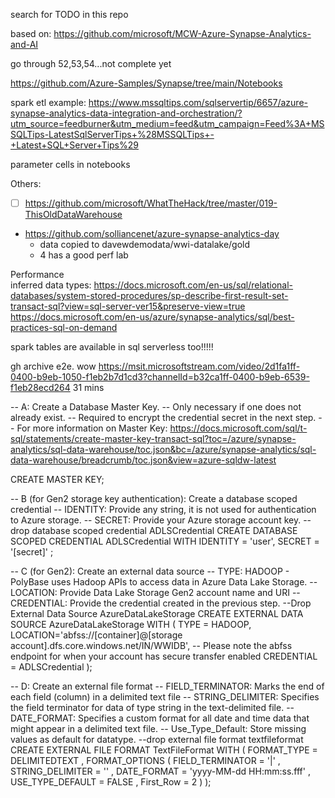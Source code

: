 search for TODO in this repo

based on:  https://github.com/microsoft/MCW-Azure-Synapse-Analytics-and-AI

go through 52,53,54...not complete yet


https://github.com/Azure-Samples/Synapse/tree/main/Notebooks

spark etl example:
    https://www.mssqltips.com/sqlservertip/6657/azure-synapse-analytics-data-integration-and-orchestration/?utm_source=feedburner&utm_medium=feed&utm_campaign=Feed%3A+MSSQLTips-LatestSqlServerTips+%28MSSQLTips+-+Latest+SQL+Server+Tips%29

parameter cells in notebooks

Others:

- [ ] https://github.com/microsoft/WhatTheHack/tree/master/019-ThisOldDataWarehouse

* https://github.com/solliancenet/azure-synapse-analytics-day
  * data copied to davewdemodata/wwi-datalake/gold
  * 4 has a good perf lab




Performance  
    inferred data types:  https://docs.microsoft.com/en-us/sql/relational-databases/system-stored-procedures/sp-describe-first-result-set-transact-sql?view=sql-server-ver15&preserve-view=true  
    https://docs.microsoft.com/en-us/azure/synapse-analytics/sql/best-practices-sql-on-demand



spark tables are available in sql serverless too!!!!!

gh archive e2e.  wow
    https://msit.microsoftstream.com/video/2d1fa1ff-0400-b9eb-1050-f1eb2b7d1cd3?channelId=b32ca1ff-0400-b9eb-6539-f1eb28ecd264
    31 mins



-- A: Create a Database Master Key.
-- Only necessary if one does not already exist.
-- Required to encrypt the credential secret in the next step.
-- For more information on Master Key: https://docs.microsoft.com/sql/t-sql/statements/create-master-key-transact-sql?toc=/azure/synapse-analytics/sql-data-warehouse/toc.json&bc=/azure/synapse-analytics/sql-data-warehouse/breadcrumb/toc.json&view=azure-sqldw-latest

CREATE MASTER KEY;

-- B (for Gen2 storage key authentication): Create a database scoped credential
-- IDENTITY: Provide any string, it is not used for authentication to Azure storage.
-- SECRET: Provide your Azure storage account key.
--drop database scoped credential ADLSCredential
CREATE DATABASE SCOPED CREDENTIAL ADLSCredential
WITH
    IDENTITY = 'user',
    SECRET = '[secret]'
;

-- C (for Gen2): Create an external data source
-- TYPE: HADOOP - PolyBase uses Hadoop APIs to access data in Azure Data Lake Storage.
-- LOCATION: Provide Data Lake Storage Gen2 account name and URI
-- CREDENTIAL: Provide the credential created in the previous step.
--Drop External Data Source AzureDataLakeStorage
CREATE EXTERNAL DATA SOURCE AzureDataLakeStorage
WITH (
    TYPE = HADOOP,
    LOCATION='abfss://[container]@[storage account].dfs.core.windows.net/IN/WWIDB', -- Please note the abfss endpoint for when your account has secure transfer enabled
    CREDENTIAL = ADLSCredential
);

-- D: Create an external file format
-- FIELD_TERMINATOR: Marks the end of each field (column) in a delimited text file
-- STRING_DELIMITER: Specifies the field terminator for data of type string in the text-delimited file.
-- DATE_FORMAT: Specifies a custom format for all date and time data that might appear in a delimited text file.
-- Use_Type_Default: Store missing values as default for datatype.
--drop external file format textfileformat
CREATE EXTERNAL FILE FORMAT TextFileFormat
WITH
(   FORMAT_TYPE = DELIMITEDTEXT
,    FORMAT_OPTIONS    (   FIELD_TERMINATOR = '|'
                    ,    STRING_DELIMITER = ''
                    ,    DATE_FORMAT         = 'yyyy-MM-dd HH:mm:ss.fff'
                    ,    USE_TYPE_DEFAULT = FALSE
                    ,     First_Row = 2
                    )
);